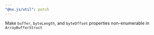 ```yaml
---
"@nx.js/util": patch
---
```


Make `buffer`, `byteLength`, and `byteOffset` properties non-enumerable in `ArrayBufferStruct`

